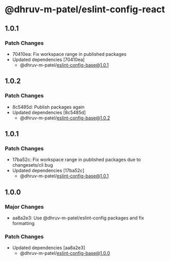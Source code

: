 # @dhruv-m-patel/eslint-config-react

## 1.0.1

### Patch Changes

- 70410ea: Fix workspace range in published packages
- Updated dependencies [70410ea]
  - @dhruv-m-patel/eslint-config-base@1.0.1

## 1.0.2

### Patch Changes

- 8c5485d: Publish packages again
- Updated dependencies [8c5485d]
  - @dhruv-m-patel/eslint-config-base@1.0.2

## 1.0.1

### Patch Changes

- 17ba52c: Fix workspace range in published packages due to changesets/cli bug
- Updated dependencies [17ba52c]
  - @dhruv-m-patel/eslint-config-base@1.0.1

## 1.0.0

### Major Changes

- aa8a2e3: Use @dhruv-m-patel/eslint-config packages and fix formatting

### Patch Changes

- Updated dependencies [aa8a2e3]
  - @dhruv-m-patel/eslint-config-base@1.0.0
